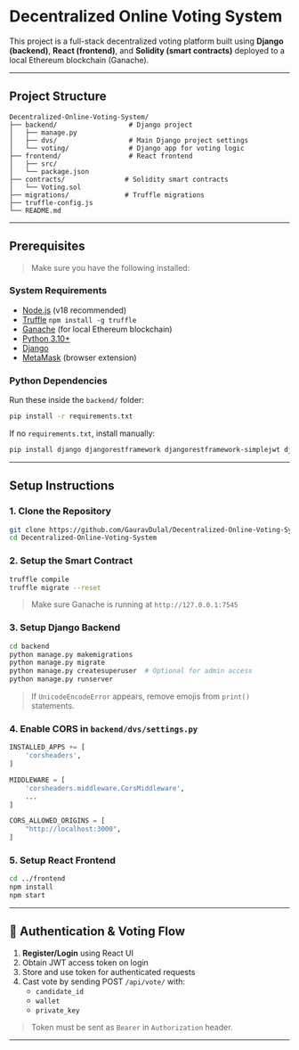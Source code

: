 # Decentralized Online Voting System

This project is a full-stack decentralized voting platform built using **Django (backend)**, **React (frontend)**, and **Solidity (smart contracts)** deployed to a local Ethereum blockchain (Ganache).

---

## Project Structure

```
Decentralized-Online-Voting-System/
├── backend/                  # Django project
│   ├── manage.py
│   ├── dvs/                  # Main Django project settings
│   └── voting/               # Django app for voting logic
├── frontend/                 # React frontend
│   ├── src/
│   └── package.json
├── contracts/               # Solidity smart contracts
│   └── Voting.sol
├── migrations/              # Truffle migrations
├── truffle-config.js
└── README.md
```

---

## Prerequisites

> Make sure you have the following installed:

### System Requirements
- [Node.js](https://nodejs.org/) (v18 recommended)
- [Truffle](https://trufflesuite.com/) `npm install -g truffle`
- [Ganache](https://trufflesuite.com/ganache/) (for local Ethereum blockchain)
- [Python 3.10+](https://www.python.org/downloads/)
- [Django](https://www.djangoproject.com/)
- [MetaMask](https://metamask.io/) (browser extension)

### Python Dependencies
Run these inside the `backend/` folder:

```bash
pip install -r requirements.txt
```

If no `requirements.txt`, install manually:

```bash
pip install django djangorestframework djangorestframework-simplejwt django-cors-headers web3
```

---

## Setup Instructions

### 1. Clone the Repository

```bash
git clone https://github.com/GauravDulal/Decentralized-Online-Voting-System.git
cd Decentralized-Online-Voting-System
```

### 2. Setup the Smart Contract

```bash
truffle compile
truffle migrate --reset
```

> Make sure Ganache is running at `http://127.0.0.1:7545`

### 3. Setup Django Backend

```bash
cd backend
python manage.py makemigrations
python manage.py migrate
python manage.py createsuperuser  # Optional for admin access
python manage.py runserver
```

> If `UnicodeEncodeError` appears, remove emojis from `print()` statements.

### 4. Enable CORS in `backend/dvs/settings.py`

```python
INSTALLED_APPS += [
    'corsheaders',
]

MIDDLEWARE = [
    'corsheaders.middleware.CorsMiddleware',
    ...
]

CORS_ALLOWED_ORIGINS = [
    "http://localhost:3000",
]
```

### 5. Setup React Frontend

```bash
cd ../frontend
npm install
npm start
```

---

## 🔑 Authentication & Voting Flow

1. **Register/Login** using React UI
2. Obtain JWT access token on login
3. Store and use token for authenticated requests
4. Cast vote by sending POST `/api/vote/` with:
   - `candidate_id`
   - `wallet`
   - `private_key`

> Token must be sent as `Bearer` in `Authorization` header.

---

